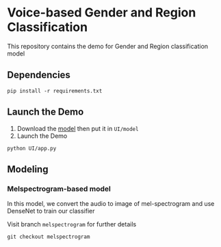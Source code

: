 # Voice-based Gender and Region Classification
This repository contains the demo for Gender and Region classification model

## Dependencies
```
pip install -r requirements.txt
```

## Launch the Demo
1. Download the [model](https://drive.google.com/file/d/1_IQxXXoTSsCYOPNV18FAXer0JFzCXK1T/view?usp=sharing) then put it in `UI/model`
2. Launch the Demo
```
python UI/app.py
```

## Modeling
### Melspectrogram-based model
In this model, we convert the audio to image of mel-spectrogram and use DenseNet to train our classifier

Visit branch `melspectrogram` for further details

```
git checkout melspectrogram
```